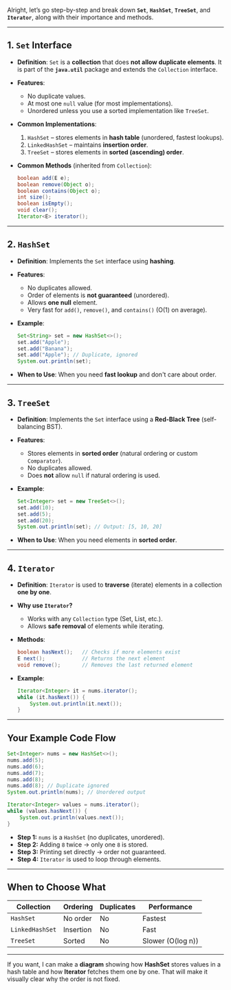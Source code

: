 Alright, let’s go step-by-step and break down **`Set`**, **`HashSet`**, **`TreeSet`**, and **`Iterator`**, along with their importance and methods.

---

## **1. `Set` Interface**

* **Definition**:
  `Set` is a **collection** that does **not allow duplicate elements**.
  It is part of the **`java.util`** package and extends the `Collection` interface.
* **Features**:

  * No duplicate values.
  * At most one `null` value (for most implementations).
  * Unordered unless you use a sorted implementation like `TreeSet`.
* **Common Implementations**:

  1. `HashSet` – stores elements in **hash table** (unordered, fastest lookups).
  2. `LinkedHashSet` – maintains **insertion order**.
  3. `TreeSet` – stores elements in **sorted (ascending) order**.
* **Common Methods** (inherited from `Collection`):

  ```java
  boolean add(E e);
  boolean remove(Object o);
  boolean contains(Object o);
  int size();
  boolean isEmpty();
  void clear();
  Iterator<E> iterator();
  ```

---

## **2. `HashSet`**

* **Definition**:
  Implements the `Set` interface using **hashing**.
* **Features**:

  * No duplicates allowed.
  * Order of elements is **not guaranteed** (unordered).
  * Allows **one null** element.
  * Very fast for `add()`, `remove()`, and `contains()` (O(1) on average).
* **Example**:

  ```java
  Set<String> set = new HashSet<>();
  set.add("Apple");
  set.add("Banana");
  set.add("Apple"); // Duplicate, ignored
  System.out.println(set);
  ```
* **When to Use**:
  When you need **fast lookup** and don't care about order.

---

## **3. `TreeSet`**

* **Definition**:
  Implements the `Set` interface using a **Red-Black Tree** (self-balancing BST).
* **Features**:

  * Stores elements in **sorted order** (natural ordering or custom `Comparator`).
  * No duplicates allowed.
  * Does **not** allow `null` if natural ordering is used.
* **Example**:

  ```java
  Set<Integer> set = new TreeSet<>();
  set.add(10);
  set.add(5);
  set.add(20);
  System.out.println(set); // Output: [5, 10, 20]
  ```
* **When to Use**:
  When you need elements in **sorted order**.

---

## **4. `Iterator`**

* **Definition**:
  `Iterator` is used to **traverse** (iterate) elements in a collection **one by one**.
* **Why use `Iterator`?**

  * Works with any `Collection` type (Set, List, etc.).
  * Allows **safe removal** of elements while iterating.
* **Methods**:

  ```java
  boolean hasNext();   // Checks if more elements exist
  E next();            // Returns the next element
  void remove();       // Removes the last returned element
  ```
* **Example**:

  ```java
  Iterator<Integer> it = nums.iterator();
  while (it.hasNext()) {
      System.out.println(it.next());
  }
  ```

---

## **Your Example Code Flow**

```java
Set<Integer> nums = new HashSet<>();
nums.add(5);
nums.add(6);
nums.add(7);
nums.add(8);
nums.add(8); // Duplicate ignored
System.out.println(nums); // Unordered output

Iterator<Integer> values = nums.iterator();
while (values.hasNext()) {
    System.out.println(values.next());
}
```

* **Step 1:** `nums` is a `HashSet` (no duplicates, unordered).
* **Step 2:** Adding `8` twice → only one `8` is stored.
* **Step 3:** Printing set directly → order not guaranteed.
* **Step 4:** `Iterator` is used to loop through elements.

---

## **When to Choose What**

| **Collection**  | **Ordering** | **Duplicates** | **Performance**   |
| --------------- | ------------ | -------------- | ----------------- |
| `HashSet`       | No order     | No             | Fastest           |
| `LinkedHashSet` | Insertion    | No             | Fast              |
| `TreeSet`       | Sorted       | No             | Slower (O(log n)) |

---

If you want, I can make a **diagram** showing how **HashSet** stores values in a hash table and how **Iterator** fetches them one by one.
That will make it visually clear why the order is not fixed.
